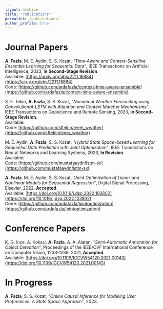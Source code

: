 ```yaml
---
layout: archive
title: "Publications"
permalink: /publications/
author_profile: true
---
```


Journal Papers
======
**A. Fazla**, M. E. Aydin, S. S. Kozat, _"Time-Aware and Context-Sensitive Ensemble Learning for Sequential Data"_, IEEE Transactions on Artificial Intelligence, 2023, **In Second-Stage Revision**.  
Available: [https://arxiv.org/abs/2211.16884](https://arxiv.org/abs/2211.16884)  
Code: [https://github.com/ardafazla/context-time-aware-ensemble](https://github.com/ardafazla/context-time-aware-ensemble)  

S. F. Tekin, **A. Fazla**, S. S. Kozat, _"Numerical Weather Forecasting using Convolutional-LSTM with Attention and Context Matcher Mechanisms"_, IEEE Transactions on Geoscience and Remote Sensing, 2023, **In Second-Stage Revision**.  
Available:  
Code: [https://github.com/sftekin/ieee\_weather](https://github.com/sftekin/ieee\_weather)  

M. E. Aydin, **A. Fazla**, S. S. Kozat, _"Hybrid State Space-based Learning for Sequential Data Prediction with Joint Optimization"_, IEEE Transactions on Neural Networks and Learning Systems, 2023, **In Revision**.  
Available:  
Code: [https://github.com/mustafaaydn/lstm-sx](https://github.com/mustafaaydn/lstm-sx)  

**A. Fazla**, M. E. Aydin, S. S. Kozat, _"Joint Optimization of Linear and Nonlinear Models for Sequential Regression"_, Digital Signal Processing, Elsevier, 2022, **Accepted**.  
Available: [https://doi.org/10.1016/j.dsp.2022.103802](https://doi.org/10.1016/j.dsp.2022.103802)  
Code: [https://github.com/ardafazla/jointoptimization](https://github.com/ardafazla/jointoptimization)  

Conference Papers
======
K. G. Ince, A. Koksal, **A. Fazla**, A. A. Alatan, _"Semi-Automatic Annotation for Object Detection"_, Proceedings of the IEEE/CVF International Conference on Computer Vision, 1233-1239, 2021, **Accepted**.  
Available: [https://doi.org/10.1109/ICCVW54120.2021.00143](https://doi.org/10.1109/ICCVW54120.2021.00143)  

In Progress
======
**A. Fazla**, S. S. Kozat, _"Online Causal Inference for Modeling User Preferences: A State Space Approach"_, 2023.  
